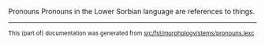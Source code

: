 Pronouns
Pronouns in the Lower Sorbian language are references to things.

* * *

<small>This (part of) documentation was generated from [src/fst/morphology/stems/pronouns.lexc](https://github.com/giellalt/lang-dsb/blob/main/src/fst/morphology/stems/pronouns.lexc)</small>
